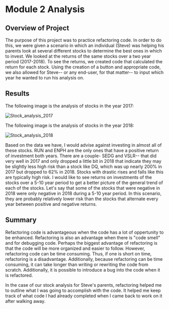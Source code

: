 # Module 2 Analysis
## Overview of Project
The purpose of this project was to practice refactoring code. In order to do this, we were given a scenario in which an individual (Steve) was helping his parents look at several different stocks to determine the best ones in which to invest. We looked at the returns of the same stocks over a two year period (2017-2018). To see the returns, we created code that calculated the return for each stock. Using the creation of a button and appropriate code, we also allowed for Steve-- or any end-user, for that matter-- to input which year he wanted to run his analysis on.
## Results
The following image is the analysis of stocks in the year 2017:

![Stock_analysis_2017](https://user-images.githubusercontent.com/94420548/148861041-744177bd-1a5c-424b-b41c-e832d8a11da0.png)

The following image is the analysis of stocks in the year 2018:

![Stock_analysis_2018](https://user-images.githubusercontent.com/94420548/148861078-96616807-6bc3-40cd-a046-080a5b267fbb.png)

Based on the data we have, I would advise against investing in almost all of these stocks. RUN and ENPH are the only ones that have a positive return of investment both years. There are a couple- SEDG and VSLR-- that did very well in 2017 and only dropped a little bit in 2018 that indicate they may be slightly less high risk than a stock like DQ, which was up nearly 200% in 2017 but dropped to 62% in 2018. Stocks with drastic rises and falls like this are typically high risk. I would like to see returns on investments of the stocks over a 5-10 year period to get a better picture of the general trend of each of the stocks. Let's say that some of the stocks that were negative in 2018 were only negative in 2018 during a 5-10 year period. In this scenario,  they are probably relatively lower risk than the stocks that alternate every year between positive and negative returns. 
## Summary
Refactoring code is advantageous when the code has a lot of oppertunity to be enhanced. Refactoring is also an advantage when there is "code smell" and for debugging code. Perhaps the biggest advantage of refactoring is that the code will be more organized and easier to follow. However, refactoring code can be time consuming. Thus, if one is short on time, refactoring is a disadvantage. Additionally, because refactoring can be time consuming, it can take longer than writing or rewriting the code from scratch. Additionally, it is possible to introduce a bug into the code when it is refactored.

In the case of our stock analysis for Steve's parents, refactoring helped me to outline what I was going to accomplish with the code. It helped me keep track of what code I had already completed when I came back to work on it after walking away. 

